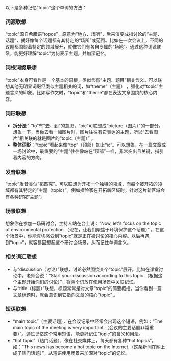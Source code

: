 以下是多种记忆“topic”这个单词的方法：

### 词源联想
“topic”源自希腊语“topos”，原意为“地方、场所”，后来演变成指讨论的“主题、话题”，就好像每个话题都有其特定的“场所”或范围。比如在一次会议上，不同的议题都围绕着特定的领域展开，就像它们有各自专属的“场地”。通过这种词源联系，能更好理解“topic”为何表示主题，并加深记忆。

### 词根词缀联想
“topic”本身可看作是一个基本的词根，类似含有“主题、题目”相关含义。可以联想其他无明显词缀但类似主题相关的词，如“theme”（主题） ，强化对“topic”主题含义的印象。比如写作文时，“topic”和“theme”都在表达文章围绕的核心内容。 

### 词形联想
 - **拆分法**：“to”有“去、到”的意思，“pic”可联想成“picture（图片）”的一部分。想象一下，当你去看一幅图片时，图片往往有它表达的主题，所以“去看图片”相关联的就是图片的“topic（主题）” 。
 - **整体词形**：“topic”看起来像“top”（顶部）加上“ic”。可以想象，在一篇文章或一场讨论中，最重要的“主题”往往像站在“顶部”一样，非常突出且关键，指引着内容的方向。 

### 发音联想
“topic”发音类似“拓匹克”。可以联想为开拓一个独特的领域，而每个被开拓的领域都有其特定的“主题（topic）”。例如探险家在开拓新区域时，针对这片新区域会有各种研究“主题”。

### 场景联想
想象你在参加一场研讨会，主持人站在台上说：“Now, let's focus on the topic of environmental protection.（现在，让我们聚焦于环境保护这个话题）” 。在这个场景中，你能真切感受到“topic”就是正在被讨论的核心内容。以后再遇到“topic”，就容易回想起这个研讨会场景，从而记住单词含义。 

### 相关词汇联想
 - 与“discussion（讨论）”联想，讨论必然围绕某个“topic”展开。比如在课堂讨论中，老师会说：“Start your discussion according to this topic.（根据这个主题开始你们的讨论）”，将两个词放在使用场景中关联记忆。
 - 与“title（标题）”联想，标题常常是对文章“topic”的简要概括。当你看到一篇文章标题时，就会意识到它指向文章的核心“topic” 。 

### 短语联想
 - “main topic”（主要话题），在会议记录中经常会出现这个短语，例如：“The main topic of the meeting is very important.（会议的主要话题非常重要）”。通过记忆这个常用短语，能更好记住“topic”的含义和用法。
 - “hot topic”（热门话题），像在社交媒体上，每天都有各种“hot topics”。如：“This news has become a hot topic on the Internet.（这条新闻在网上成了热门话题）”，从短语使用场景来加深对“topic”的记忆。 